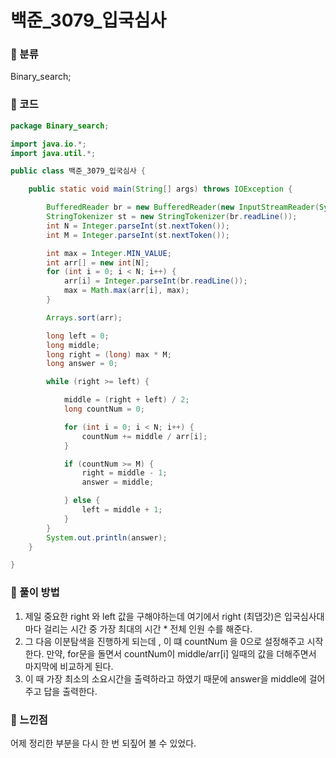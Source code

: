 # 백준_3079_입국심사

### &#127795; 분류 

Binary_search;

### &#127795; 코드

```java
package Binary_search;

import java.io.*;
import java.util.*;

public class 백준_3079_입국심사 {

	public static void main(String[] args) throws IOException {

		BufferedReader br = new BufferedReader(new InputStreamReader(System.in));
		StringTokenizer st = new StringTokenizer(br.readLine());
		int N = Integer.parseInt(st.nextToken());
		int M = Integer.parseInt(st.nextToken());

		int max = Integer.MIN_VALUE;
		int arr[] = new int[N];
		for (int i = 0; i < N; i++) {
			arr[i] = Integer.parseInt(br.readLine());
			max = Math.max(arr[i], max);
		}

		Arrays.sort(arr);

		long left = 0;
		long middle;
		long right = (long) max * M;
		long answer = 0;

		while (right >= left) {

			middle = (right + left) / 2;
			long countNum = 0;

			for (int i = 0; i < N; i++) {
				countNum += middle / arr[i];
			}

			if (countNum >= M) {
				right = middle - 1;
				answer = middle;

			} else {
				left = middle + 1;
			}
		}
		System.out.println(answer);
	}

}

```



### &#127795; 풀이 방법

1. 제일 중요한 right 와 left 값을 구해야하는데 여기에서 right (최댑갓)은  입국심사대마다 걸리는 시간 중 가장 최대의 시간 * 전체 인원 수를 해준다.
2. 그 다음 이분탐색을 진행하게 되는데 , 이 떄 countNum 을 0으로 설정해주고 시작한다. 만약, for문을 돌면서 countNum이 middle/arr[i]  일때의 값을 더해주면서 마지막에 비교하게 된다. 
3. 이 때 가장 최소의 소요시간을 출력하라고 하였기 때문에 answer을 middle에 걸어주고 답을 출력한다. 

### &#127795; 느낀점

 어제 정리한 부분을 다시 한 번 되짚어 볼 수 있었다. 



 